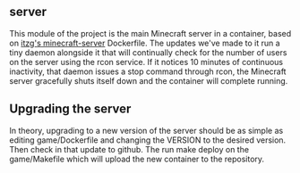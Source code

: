 server
---

This module of the project is the main Minecraft server in a container, based
on [itzg's minecraft-server](https://hub.docker.com/r/itzg/minecraft-server/)
Dockerfile. The updates we've made to it run a tiny daemon alongside it that
will continually check for the number of users on the server using the rcon
service. If it notices 10 minutes of continuous inactivity, that daemon issues
a stop command through rcon, the Minecraft server gracefully shuts itself down
and the container will complete running.

Upgrading the server
---
In theory, upgrading to a new version of the server should be as simple as
editing game/Dockerfile and changing the VERSION to the desired version.
Then check in that update to github. The run make deploy on the
game/Makefile which will upload the new container to the repository.
